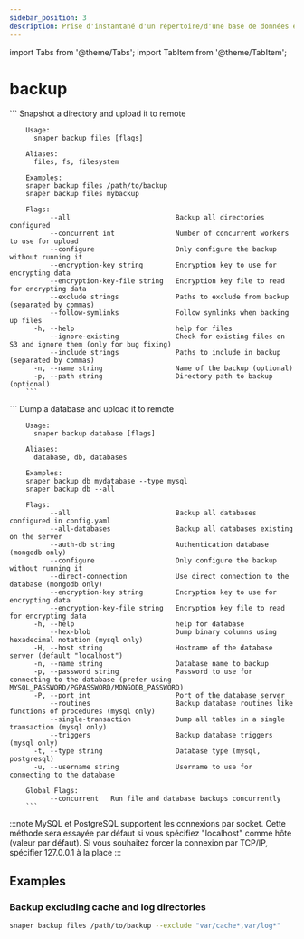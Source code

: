 ```yaml
---
sidebar_position: 3
description: Prise d'instantané d'un répertoire/d'une base de données et envoi vers Datashelter
---
```


import Tabs from '@theme/Tabs';
import TabItem from '@theme/TabItem';

# backup

<Tabs groupId="backup_type">
  <TabItem value="files" label="Files">
        ```
        Snapshot a directory and upload it to remote

        Usage:
          snaper backup files [flags]

        Aliases:
          files, fs, filesystem

        Examples:
        snaper backup files /path/to/backup
        snaper backup files mybackup

        Flags:
              --all                          Backup all directories configured
              --concurrent int               Number of concurrent workers to use for upload
              --configure                    Only configure the backup without running it
              --encryption-key string        Encryption key to use for encrypting data
              --encryption-key-file string   Encryption key file to read for encrypting data
              --exclude strings              Paths to exclude from backup (separated by commas)
              --follow-symlinks              Follow symlinks when backing up files
          -h, --help                         help for files
              --ignore-existing              Check for existing files on S3 and ignore them (only for bug fixing)
              --include strings              Paths to include in backup (separated by commas)
          -n, --name string                  Name of the backup (optional)
          -p, --path string                  Directory path to backup (optional)
        ```
  </TabItem>
  <TabItem value="databases" label="Databases">
        ```
        Dump a database and upload it to remote

        Usage:
          snaper backup database [flags]

        Aliases:
          database, db, databases

        Examples:
        snaper backup db mydatabase --type mysql
        snaper backup db --all

        Flags:
              --all                          Backup all databases configured in config.yaml
              --all-databases                Backup all databases existing on the server
              --auth-db string               Authentication database (mongodb only)
              --configure                    Only configure the backup without running it
              --direct-connection            Use direct connection to the database (mongodb only)
              --encryption-key string        Encryption key to use for encrypting data
              --encryption-key-file string   Encryption key file to read for encrypting data
          -h, --help                         help for database
              --hex-blob                     Dump binary columns using hexadecimal notation (mysql only)
          -H, --host string                  Hostname of the database server (default "localhost")
          -n, --name string                  Database name to backup
          -p, --password string              Password to use for connecting to the database (prefer using MYSQL_PASSWORD/PGPASSWORD/MONGODB_PASSWORD)
          -P, --port int                     Port of the database server
              --routines                     Backup database routines like functions of procedures (mysql only)
              --single-transaction           Dump all tables in a single transaction (mysql only)
              --triggers                     Backup database triggers (mysql only)
          -t, --type string                  Database type (mysql, postgresql)
          -u, --username string              Username to use for connecting to the database

        Global Flags:
              --concurrent   Run file and database backups concurrently
        ```
  </TabItem>
</Tabs>

:::note
    MySQL et PostgreSQL supportent les connexions par socket. Cette méthode sera essayée par défaut si vous spécifiez "localhost" comme hôte (valeur par défaut). Si vous souhaitez forcer la connexion par TCP/IP, spécifier 127.0.0.1 à la place
:::

##  Examples
### Backup excluding cache and log directories
```bash
snaper backup files /path/to/backup --exclude "var/cache*,var/log*"
```